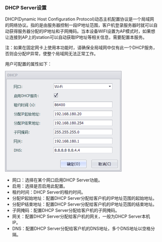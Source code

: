 ### DHCP Server设置

DHCP(Dynamic Host Configuration Protocol)动态主机配置协议是一个局域网的网络协议。指的是由服务器控制一段IP地址范围，客户机登录服务器时就可以自动获得服务器分配的IP地址和子网掩码。当本设备WIFI设置为AP模式时，如果想让连接到AP上的station可以自动获取IP地址等相关信息，需要配置本服务。

注：如果在固定网卡上使用本功能时，请确保全局域网中仅有此一个DHCP服务，否则会分配IP异常，使整个局域网无法正常工作。

用户可配置的属性如下：

![](DHCPServer.png)

- 网口：选择在某个网口启用DHCP Server功能。
- 启用：选择是否启用此配置。
- 租约时间：DHCP Server的租约时间。
- 分配IP起始地址：配置DHCP Server分配给客户机的IP地址范围的起始地址。
- 分配IP结束地址：配置DHCP Server分配给客户机的IP地址范围的结束地址。
- 子网掩码：配置DHCP Server分配给客户机的子网掩码。
- 网关：配置DHCP Server分配给客户机的网关，一般为DHCP Server本机IP。
- DNS：配置DHCP Server分配给客户机的DNS地址，多个DNS地址以空格分隔。